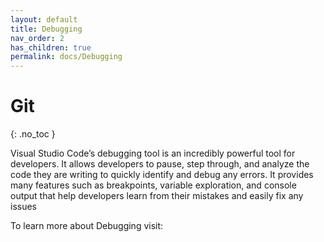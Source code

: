 ```yaml
---
layout: default
title: Debugging
nav_order: 2
has_children: true
permalink: docs/Debugging
---
```


# Git
{: .no_toc }


Visual Studio Code’s debugging tool is an incredibly powerful tool for developers. It allows developers to pause, step through, and analyze the code they are writing to quickly identify and debug any errors. It provides many features such as breakpoints, variable exploration, and console output that help developers learn from their mistakes and easily fix any issues


To learn more about Debugging visit:


